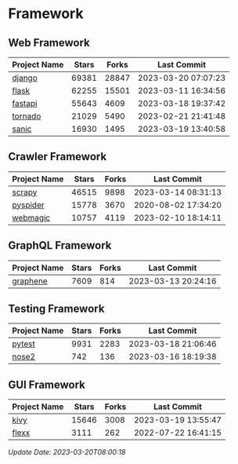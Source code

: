 # Framework

## Web Framework
| Project Name | Stars | Forks | Last Commit |
| ------------ | ----- | ----- | ----------- |
| [django](https://github.com/django/django) | 69381 | 28847 | 2023-03-20 07:07:23 |
| [flask](https://github.com/pallets/flask) | 62255 | 15501 | 2023-03-11 16:34:56 |
| [fastapi](https://github.com/tiangolo/fastapi) | 55643 | 4609 | 2023-03-18 19:37:42 |
| [tornado](https://github.com/tornadoweb/tornado) | 21029 | 5490 | 2023-02-21 21:41:48 |
| [sanic](https://github.com/sanic-org/sanic) | 16930 | 1495 | 2023-03-19 13:40:58 |

## Crawler Framework
| Project Name | Stars | Forks | Last Commit |
| ------------ | ----- | ----- | ----------- |
| [scrapy](https://github.com/scrapy/scrapy) | 46515 | 9898 | 2023-03-14 08:31:13 |
| [pyspider](https://github.com/binux/pyspider) | 15778 | 3670 | 2020-08-02 17:34:20 |
| [webmagic](https://github.com/code4craft/webmagic) | 10757 | 4119 | 2023-02-10 18:14:11 |

## GraphQL Framework
| Project Name | Stars | Forks | Last Commit |
| ------------ | ----- | ----- | ----------- |
| [graphene](https://github.com/graphql-python/graphene) | 7609 | 814 | 2023-03-13 20:24:16 |

## Testing Framework
| Project Name | Stars | Forks | Last Commit |
| ------------ | ----- | ----- | ----------- |
| [pytest](https://github.com/pytest-dev/pytest) | 9931 | 2283 | 2023-03-18 21:06:46 |
| [nose2](https://github.com/nose-devs/nose2) | 742 | 136 | 2023-03-16 18:19:38 |

## GUI Framework
| Project Name | Stars | Forks | Last Commit |
| ------------ | ----- | ----- | ----------- |
| [kivy](https://github.com/kivy/kivy) | 15646 | 3008 | 2023-03-19 13:55:47 |
| [flexx](https://github.com/flexxui/flexx) | 3111 | 262 | 2022-07-22 16:41:15 |

*Update Date: 2023-03-20T08:00:18*